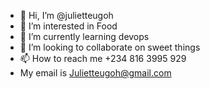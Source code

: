 - 👋 Hi, I’m @julietteugoh
- 👀 I’m interested in Food
- 🌱 I’m currently learning devops
- 💞️ I’m looking to collaborate on sweet things
- 📫 How to reach me +234 816 3995 929
- My email is Julietteugoh@gmail.com
<!---
julietteugoh/julietteugoh is a ✨ special ✨ repository because its `README.md` (this file) appears on your GitHub profile.
You can click the Preview link to take a look at your changes.
--->
